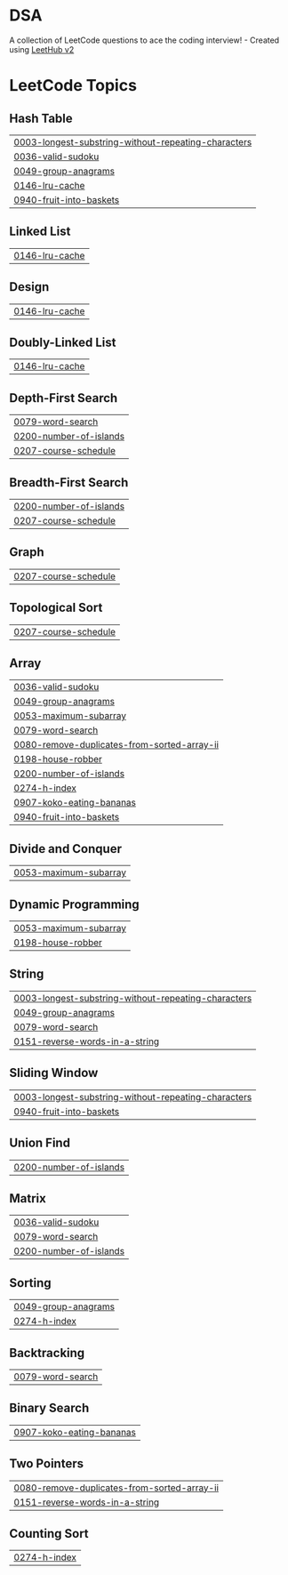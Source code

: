 # DSA
A collection of LeetCode questions to ace the coding interview! - Created using [LeetHub v2](https://github.com/arunbhardwaj/LeetHub-2.0)

<!---LeetCode Topics Start-->
# LeetCode Topics
## Hash Table
|  |
| ------- |
| [0003-longest-substring-without-repeating-characters](https://github.com/picode0/DSA/tree/master/0003-longest-substring-without-repeating-characters) |
| [0036-valid-sudoku](https://github.com/picode0/DSA/tree/master/0036-valid-sudoku) |
| [0049-group-anagrams](https://github.com/picode0/DSA/tree/master/0049-group-anagrams) |
| [0146-lru-cache](https://github.com/picode0/DSA/tree/master/0146-lru-cache) |
| [0940-fruit-into-baskets](https://github.com/picode0/DSA/tree/master/0940-fruit-into-baskets) |
## Linked List
|  |
| ------- |
| [0146-lru-cache](https://github.com/picode0/DSA/tree/master/0146-lru-cache) |
## Design
|  |
| ------- |
| [0146-lru-cache](https://github.com/picode0/DSA/tree/master/0146-lru-cache) |
## Doubly-Linked List
|  |
| ------- |
| [0146-lru-cache](https://github.com/picode0/DSA/tree/master/0146-lru-cache) |
## Depth-First Search
|  |
| ------- |
| [0079-word-search](https://github.com/picode0/DSA/tree/master/0079-word-search) |
| [0200-number-of-islands](https://github.com/picode0/DSA/tree/master/0200-number-of-islands) |
| [0207-course-schedule](https://github.com/picode0/DSA/tree/master/0207-course-schedule) |
## Breadth-First Search
|  |
| ------- |
| [0200-number-of-islands](https://github.com/picode0/DSA/tree/master/0200-number-of-islands) |
| [0207-course-schedule](https://github.com/picode0/DSA/tree/master/0207-course-schedule) |
## Graph
|  |
| ------- |
| [0207-course-schedule](https://github.com/picode0/DSA/tree/master/0207-course-schedule) |
## Topological Sort
|  |
| ------- |
| [0207-course-schedule](https://github.com/picode0/DSA/tree/master/0207-course-schedule) |
## Array
|  |
| ------- |
| [0036-valid-sudoku](https://github.com/picode0/DSA/tree/master/0036-valid-sudoku) |
| [0049-group-anagrams](https://github.com/picode0/DSA/tree/master/0049-group-anagrams) |
| [0053-maximum-subarray](https://github.com/picode0/DSA/tree/master/0053-maximum-subarray) |
| [0079-word-search](https://github.com/picode0/DSA/tree/master/0079-word-search) |
| [0080-remove-duplicates-from-sorted-array-ii](https://github.com/picode0/DSA/tree/master/0080-remove-duplicates-from-sorted-array-ii) |
| [0198-house-robber](https://github.com/picode0/DSA/tree/master/0198-house-robber) |
| [0200-number-of-islands](https://github.com/picode0/DSA/tree/master/0200-number-of-islands) |
| [0274-h-index](https://github.com/picode0/DSA/tree/master/0274-h-index) |
| [0907-koko-eating-bananas](https://github.com/picode0/DSA/tree/master/0907-koko-eating-bananas) |
| [0940-fruit-into-baskets](https://github.com/picode0/DSA/tree/master/0940-fruit-into-baskets) |
## Divide and Conquer
|  |
| ------- |
| [0053-maximum-subarray](https://github.com/picode0/DSA/tree/master/0053-maximum-subarray) |
## Dynamic Programming
|  |
| ------- |
| [0053-maximum-subarray](https://github.com/picode0/DSA/tree/master/0053-maximum-subarray) |
| [0198-house-robber](https://github.com/picode0/DSA/tree/master/0198-house-robber) |
## String
|  |
| ------- |
| [0003-longest-substring-without-repeating-characters](https://github.com/picode0/DSA/tree/master/0003-longest-substring-without-repeating-characters) |
| [0049-group-anagrams](https://github.com/picode0/DSA/tree/master/0049-group-anagrams) |
| [0079-word-search](https://github.com/picode0/DSA/tree/master/0079-word-search) |
| [0151-reverse-words-in-a-string](https://github.com/picode0/DSA/tree/master/0151-reverse-words-in-a-string) |
## Sliding Window
|  |
| ------- |
| [0003-longest-substring-without-repeating-characters](https://github.com/picode0/DSA/tree/master/0003-longest-substring-without-repeating-characters) |
| [0940-fruit-into-baskets](https://github.com/picode0/DSA/tree/master/0940-fruit-into-baskets) |
## Union Find
|  |
| ------- |
| [0200-number-of-islands](https://github.com/picode0/DSA/tree/master/0200-number-of-islands) |
## Matrix
|  |
| ------- |
| [0036-valid-sudoku](https://github.com/picode0/DSA/tree/master/0036-valid-sudoku) |
| [0079-word-search](https://github.com/picode0/DSA/tree/master/0079-word-search) |
| [0200-number-of-islands](https://github.com/picode0/DSA/tree/master/0200-number-of-islands) |
## Sorting
|  |
| ------- |
| [0049-group-anagrams](https://github.com/picode0/DSA/tree/master/0049-group-anagrams) |
| [0274-h-index](https://github.com/picode0/DSA/tree/master/0274-h-index) |
## Backtracking
|  |
| ------- |
| [0079-word-search](https://github.com/picode0/DSA/tree/master/0079-word-search) |
## Binary Search
|  |
| ------- |
| [0907-koko-eating-bananas](https://github.com/picode0/DSA/tree/master/0907-koko-eating-bananas) |
## Two Pointers
|  |
| ------- |
| [0080-remove-duplicates-from-sorted-array-ii](https://github.com/picode0/DSA/tree/master/0080-remove-duplicates-from-sorted-array-ii) |
| [0151-reverse-words-in-a-string](https://github.com/picode0/DSA/tree/master/0151-reverse-words-in-a-string) |
## Counting Sort
|  |
| ------- |
| [0274-h-index](https://github.com/picode0/DSA/tree/master/0274-h-index) |
<!---LeetCode Topics End-->